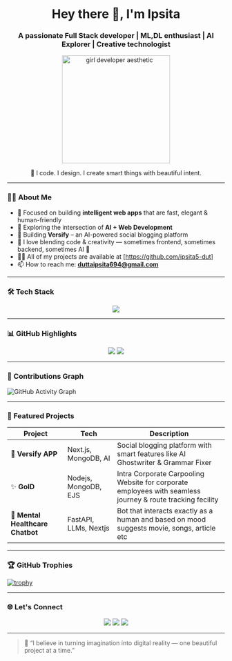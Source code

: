 <h1 align="center">Hey there 👋, I'm Ipsita </h1>
<h3 align="center">A passionate Full Stack developer | ML,DL enthusiast | AI Explorer | Creative technologist</h3>

<p align="center">
  <img src="https://i.pinimg.com/originals/15/7b/26/157b269119183bfa0fffbf0ac50bc22d.gif" width="250" alt="girl developer aesthetic"/>
</p>

<p align="center">
  🌸 I code. I design. I create smart things with beautiful intent.
</p>

---

### 👩‍💻 About Me
- 🎯 Focused on building **intelligent web apps** that are fast, elegant & human-friendly  
- 🧠 Exploring the intersection of **AI + Web Development**
- 💼 Building **Versify** – an AI-powered social blogging platform  
- 🎨 I love blending code & creativity — sometimes frontend, sometimes backend, sometimes AI 🦄 
- 👩‍💻 All of my projects are available at [https://github.com/ipsita5-dut]
- 📫 How to reach me: **duttaipsita694@gmail.com**

---

### 🛠️ Tech Stack
<p align="center">
  <img src="https://skillicons.dev/icons?i=ts,js,react,nextjs,nodejs,express,mongodb,python,fastapi,tailwind,vercel,git,vscode,html,css" />
</p>

---

### 📊 GitHub Highlights

<p align="center">
  <img src="https://github-readme-stats.vercel.app/api?username=ipsita5-dut&show_icons=true&theme=gruvbox&hide_border=true&icon_color=ffc0cb" />
  <img src="https://github-readme-stats.vercel.app/api/top-langs/?username=ipsita5-dut&layout=compact&theme=gruvbox&hide_border=true" />
</p>

---

### 🌟 Contributions Graph

![GitHub Activity Graph](https://github-readme-activity-graph.vercel.app/graph?username=arshiyanandy&theme=dracula)

---

### 🌟 Featured Projects

| Project | Tech | Description |
|--------|------|-------------|
| 📝 **Versify APP** | Next.js, MongoDB, AI | Social blogging platform with smart features like AI Ghostwriter & Grammar Fixer |
| ✨ **GoID** | Nodejs, MongoDB, EJS | Intra Corporate Carpooling Website for corporate employees with seamless journey & route tracking fecility |
| 🤖 **Mental Healthcare Chatbot** | FastAPI, LLMs, Nextjs | Bot that interacts exactly as a human and based on mood suggests movie, songs, article etc |

---

### 🏆 GitHub Trophies

[![trophy](https://github-profile-trophy.vercel.app/?username=arshiyanandy&theme=radical&column=7&margin-w=10&margin-h=15)](https://github.com/ryo-ma/github-profile-trophy)

---

### 🌐 Let's Connect

<p align="center">
  <a href="mailto:duttaipsita694@gmail.com"><img src="https://img.shields.io/badge/Email-dd3f4f?style=for-the-badge&logo=gmail&logoColor=white" /></a>
  <a href="https://linkedin.com/in/ipsitadutta2026"><img src="https://img.shields.io/badge/LinkedIn-0077b5?style=for-the-badge&logo=linkedin&logoColor=white" /></a>
  <a href="https://github.com/ipsita5-dut"><img src="https://img.shields.io/badge/GitHub-181717?style=for-the-badge&logo=github&logoColor=white" /></a>
</p>

---

> 🌷 “I believe in turning imagination into digital reality — one beautiful project at a time.”


